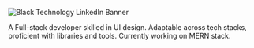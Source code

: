![Black Technology LinkedIn Banner](https://github.com/Mithesh-B/mithesh-b/assets/115478939/60d765c8-ba04-4520-88cf-8cd21981a1c1)

A Full-stack developer skilled in UI design. Adaptable across tech stacks, proficient with libraries and tools. Currently working on MERN stack.
